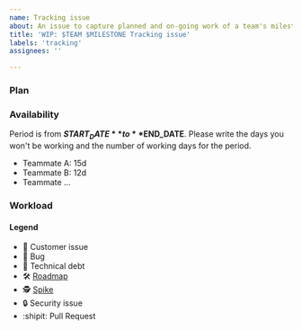 ```yaml
---
name: Tracking issue
about: An issue to capture planned and on-going work of a team's milestone.
title: 'WIP: $TEAM $MILESTONE Tracking issue'
labels: 'tracking'
assignees: ''

---
```


### Plan

<!--
Summarize:
- What problems that the team is going to solve.
- Why those problems are important and how they connect back to OKRs.
- How the team is going solve those problems.
-->

### Availability

Period is from **$START_DATE** to **$END_DATE**. Please write the days you won't be working and the number of working days for the period.

- Teammate A: 15d
- Teammate B: 12d
- Teammate ...

### Workload

<!-- BEGIN WORK -->
<!-- END WORK -->

#### Legend

- 👩 Customer issue
- 🐛 Bug
- 🧶 Technical debt
- 🛠️ [Roadmap](https://docs.google.com/document/d/1cBsE9801DcBF9chZyMnxRdolqM_1c2pPyGQz15QAvYI/edit#heading=h.5nwl5fv52ess)
- 🕵️ [Spike](https://en.wikipedia.org/wiki/Spike_(software_development))
- 🔒 Security issue
- :shipit: Pull Request
